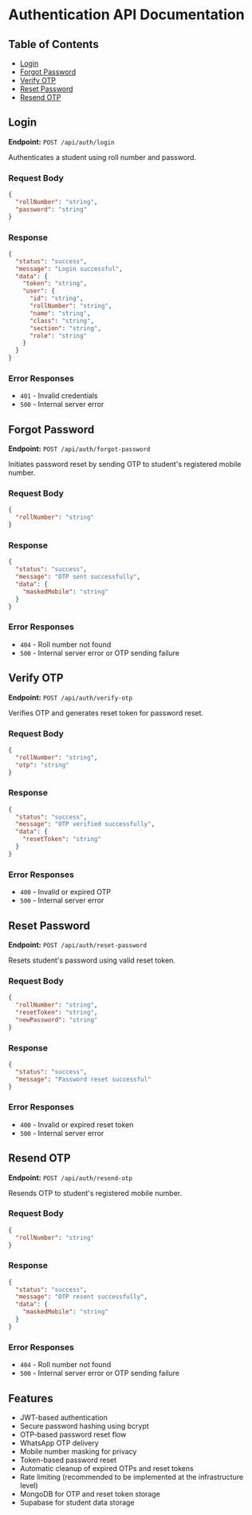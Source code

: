 # Authentication API Documentation

## Table of Contents
- [Login](#login)
- [Forgot Password](#forgot-password)
- [Verify OTP](#verify-otp)
- [Reset Password](#reset-password)
- [Resend OTP](#resend-otp)

## Login

**Endpoint:** `POST /api/auth/login`

Authenticates a student using roll number and password.

### Request Body
```json
{
  "rollNumber": "string",
  "password": "string"
}
```

### Response
```json
{
  "status": "success",
  "message": "Login successful",
  "data": {
    "token": "string",
    "user": {
      "id": "string",
      "rollNumber": "string",
      "name": "string",
      "class": "string",
      "section": "string",
      "role": "string"
    }
  }
}
```

### Error Responses
- `401` - Invalid credentials
- `500` - Internal server error

## Forgot Password

**Endpoint:** `POST /api/auth/forgot-password`

Initiates password reset by sending OTP to student's registered mobile number.

### Request Body
```json
{
  "rollNumber": "string"
}
```

### Response
```json
{
  "status": "success",
  "message": "OTP sent successfully",
  "data": {
    "maskedMobile": "string"
  }
}
```

### Error Responses
- `404` - Roll number not found
- `500` - Internal server error or OTP sending failure

## Verify OTP

**Endpoint:** `POST /api/auth/verify-otp`

Verifies OTP and generates reset token for password reset.

### Request Body
```json
{
  "rollNumber": "string",
  "otp": "string"
}
```

### Response
```json
{
  "status": "success",
  "message": "OTP verified successfully",
  "data": {
    "resetToken": "string"
  }
}
```

### Error Responses
- `400` - Invalid or expired OTP
- `500` - Internal server error

## Reset Password

**Endpoint:** `POST /api/auth/reset-password`

Resets student's password using valid reset token.

### Request Body
```json
{
  "rollNumber": "string",
  "resetToken": "string",
  "newPassword": "string"
}
```

### Response
```json
{
  "status": "success",
  "message": "Password reset successful"
}
```

### Error Responses
- `400` - Invalid or expired reset token
- `500` - Internal server error

## Resend OTP

**Endpoint:** `POST /api/auth/resend-otp`

Resends OTP to student's registered mobile number.

### Request Body
```json
{
  "rollNumber": "string"
}
```

### Response
```json
{
  "status": "success",
  "message": "OTP resent successfully",
  "data": {
    "maskedMobile": "string"
  }
}
```

### Error Responses
- `404` - Roll number not found
- `500` - Internal server error or OTP sending failure

## Features

- JWT-based authentication
- Secure password hashing using bcrypt
- OTP-based password reset flow
- WhatsApp OTP delivery
- Mobile number masking for privacy
- Token-based password reset
- Automatic cleanup of expired OTPs and reset tokens
- Rate limiting (recommended to be implemented at the infrastructure level)
- MongoDB for OTP and reset token storage
- Supabase for student data storage
